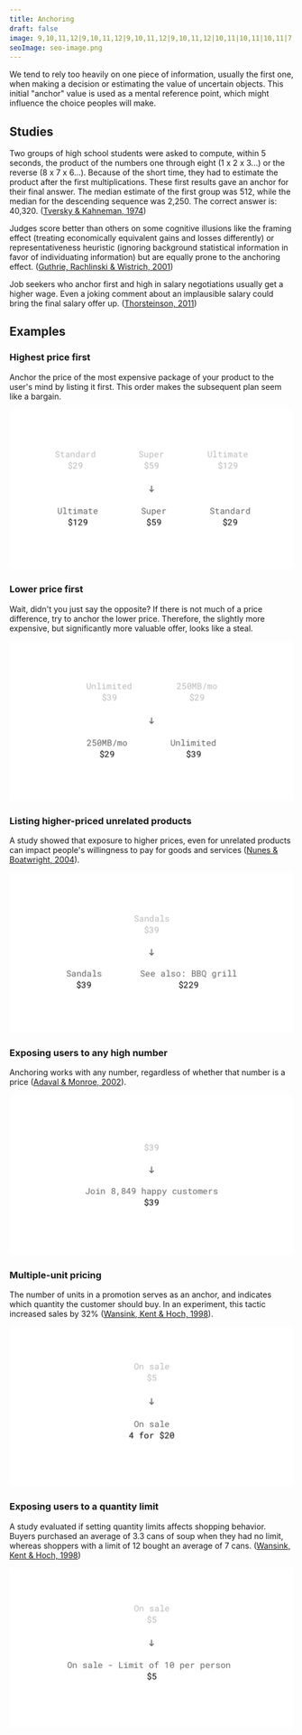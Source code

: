 ```yaml
---
title: Anchoring
draft: false
image: 9,10,11,12|9,10,11,12|9,10,11,12|9,10,11,12|10,11|10,11|10,11|7,8,9,10,11,12,13,14|10,11|10,11|10,11|10,11|10,11|10,11|2,10,11,19|2,3,4,5,9,10,11,12,16,17,18,19|3,4,5,6,7,8,9,10,11,12,13,14,15,16,17,18|5,6,7,8,9,10,11,12,13,14,15,16|7,8,9,10,11,12,13,14|9,10,11,12
seoImage: seo-image.png
---
```


We tend to rely too heavily on one piece of information, usually the first one, when making a decision or estimating the value of uncertain objects. This initial "anchor" value is used as a mental reference point, which might influence the choice peoples will make.


## Studies

Two groups of high school students were asked to compute, within 5 seconds, the product of the numbers one through eight (1 x 2 x 3...) or the reverse (8 x 7 x 6...).  Because of the short time, they had to estimate the product after the first multiplications. These first results gave an anchor for their final answer. The median estimate of the first group was 512, while the median for the descending sequence was 2,250. The correct answer is: 40,320. ([Tversky & Kahneman, 1974](http://science.sciencemag.org/content/185/4157/1124))

Judges score better than others on some cognitive illusions like the framing effect (treating economically equivalent gains and losses differently) or representativeness heuristic (ignoring background statistical information in favor of individuating information) but are equally prone to the anchoring effect. ([Guthrie, Rachlinski & Wistrich, 2001](https://papers.ssrn.com/sol3/papers.cfm?abstract_id=257634))

Job seekers who anchor first and high in salary negotiations usually get a higher wage. Even a joking comment about an implausible salary could bring the final salary offer up. ([Thorsteinson, 2011](http://onlinelibrary.wiley.com/doi/10.1111/j.1559-1816.2011.00779.x/abstract))


## Examples

### Highest price first
Anchor the price of the most expensive package of your product to the user's mind by listing it first. This order makes the subsequent plan seem like a bargain.

![Anchoring example: Highest price first](01-highest-price-first.png)


### Lower price first
Wait, didn't you just say the opposite? If there is not much of a price difference, try to anchor the lower price. Therefore, the slightly more expensive, but significantly more valuable offer, looks like a steal.

![Anchoring example: Lower price first](02-lowest-price-first.png)


### Listing higher-priced unrelated products
A study showed that exposure to higher prices, even for unrelated products can impact people's willingness to pay for goods and services ([Nunes & Boatwright, 2004](https://msbfile03.usc.edu/digitalmeasures/jnunes/intellcont/Incidental%20Prices-1.pdf)).

![Anchoring example: Listing higher-priced unrelated products](03-exposure-to-unrelated-products.png)


### Exposing users to any high number
Anchoring works with any number, regardless of whether that number is a price ([Adaval & Monroe, 2002](http://www.jstor.org/stable/10.1086/338212?seq=1#page_scan_tab_contents)).

![Anchoring example: Exposing users to any high number](04-any-high-number.png)


### Multiple-unit pricing
The number of units in a promotion serves as an anchor, and indicates which quantity the customer should buy. In an experiment, this tactic increased sales by 32% ([Wansink, Kent & Hoch, 1998](http://foodpsychology.cornell.edu/sites/default/files/unmanaged_files/Anchoring-JMR-1998.pdf)).

![Anchoring example: Multiple-unit pricing](05-multiple-unit-pricing.png)


### Exposing users to a quantity limit
A study evaluated if setting quantity limits affects shopping behavior. Buyers purchased an average of 3.3 cans of soup when they had no limit, whereas shoppers with a limit of 12 bought an average of 7 cans. ([Wansink, Kent & Hoch, 1998](http://foodpsychology.cornell.edu/sites/default/files/unmanaged_files/Anchoring-JMR-1998.pdf))

![Anchoring example: Exposing users to a quantity limit](06-quantity-limit.png)